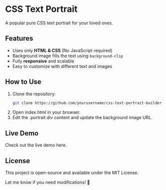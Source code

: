 # CSS Text Portrait

A popular pure CSS text portrait for your loved ones.

## Features

- Uses only **HTML & CSS** (No JavaScript required)
- Background image fills the text using `background-clip`
- Fully **responsive** and scalable
- Easy to customize with different text and images

## How to Use

1. Clone the repository:
   ```sh
   git clone https://github.com/yourusername/css-text-portrait-builder.git
   ```
2. Open index.html in your browser.
3. Edit the .portrait div content and update the background image URL.

## Live Demo

Check out the live demo here.

## License

This project is open-source and available under the MIT License.

Let me know if you need modifications! 🚀

